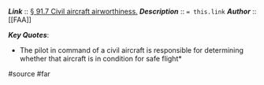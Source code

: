 ***Link***      :: [§ 91.7 Civil aircraft airworthiness.](https://www.ecfr.gov/current/title-14/chapter-I/subchapter-F/part-91/subpart-A/section-91.7)
***Description***      :: `= this.link`
***Author*** :: [[FAA]]

***Key Quotes***:
* The pilot in command of a civil aircraft is responsible for determining whether that aircraft is in condition for safe flight*

#source #far